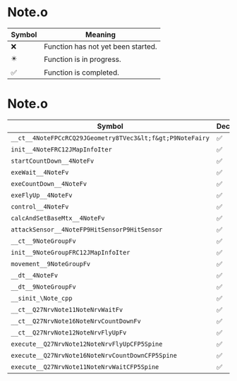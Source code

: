 # Note.o
| Symbol | Meaning 
| ------------- | ------------- 
| :x: | Function has not yet been started. 
| :eight_pointed_black_star: | Function is in progress. 
| :white_check_mark: | Function is completed. 


# Note.o
| Symbol | Decompiled? |
| ------------- | ------------- |
| `__ct__4NoteFPCcRCQ29JGeometry8TVec3&lt;f&gt;P9NoteFairy` | :white_check_mark: |
| `init__4NoteFRC12JMapInfoIter` | :white_check_mark: |
| `startCountDown__4NoteFv` | :white_check_mark: |
| `exeWait__4NoteFv` | :white_check_mark: |
| `exeCountDown__4NoteFv` | :white_check_mark: |
| `exeFlyUp__4NoteFv` | :white_check_mark: |
| `control__4NoteFv` | :white_check_mark: |
| `calcAndSetBaseMtx__4NoteFv` | :white_check_mark: |
| `attackSensor__4NoteFP9HitSensorP9HitSensor` | :white_check_mark: |
| `__ct__9NoteGroupFv` | :white_check_mark: |
| `init__9NoteGroupFRC12JMapInfoIter` | :white_check_mark: |
| `movement__9NoteGroupFv` | :white_check_mark: |
| `__dt__4NoteFv` | :white_check_mark: |
| `__dt__9NoteGroupFv` | :white_check_mark: |
| `__sinit_\Note_cpp` | :white_check_mark: |
| `__ct__Q27NrvNote11NoteNrvWaitFv` | :white_check_mark: |
| `__ct__Q27NrvNote16NoteNrvCountDownFv` | :white_check_mark: |
| `__ct__Q27NrvNote12NoteNrvFlyUpFv` | :white_check_mark: |
| `execute__Q27NrvNote12NoteNrvFlyUpCFP5Spine` | :white_check_mark: |
| `execute__Q27NrvNote16NoteNrvCountDownCFP5Spine` | :white_check_mark: |
| `execute__Q27NrvNote11NoteNrvWaitCFP5Spine` | :white_check_mark: |
